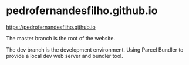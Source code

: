 # pedrofernandesfilho.github.io
https://pedrofernandesfilho.github.io



The master branch is the root of the website.

The dev branch is the development environment.
Using Parcel Bundler to provide a local dev web server and bundler tool.
